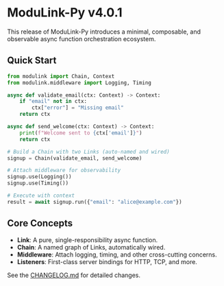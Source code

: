 # ModuLink-Py v4.0.1

This release of ModuLink-Py introduces a minimal, composable, and observable async function orchestration ecosystem.

## Quick Start

```python
from modulink import Chain, Context
from modulink.middleware import Logging, Timing

async def validate_email(ctx: Context) -> Context:
    if "email" not in ctx:
        ctx["error"] = "Missing email"
    return ctx

async def send_welcome(ctx: Context) -> Context:
    print(f"Welcome sent to {ctx['email']}")
    return ctx

# Build a Chain with two Links (auto-named and wired)
signup = Chain(validate_email, send_welcome)

# Attach middleware for observability
signup.use(Logging())
signup.use(Timing())

# Execute with context
result = await signup.run({"email": "alice@example.com"})
```

## Core Concepts

*   **Link**: A pure, single-responsibility async function.
*   **Chain**: A named graph of Links, automatically wired.
*   **Middleware**: Attach logging, timing, and other cross-cutting concerns.
*   **Listeners**: First-class server bindings for HTTP, TCP, and more.

See the [CHANGELOG.md](https://github.com/orchestrate-solutions/modulink-py/blob/main/CHANGELOG.md) for detailed changes.
